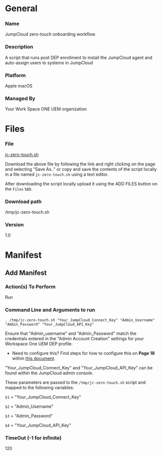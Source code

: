 # General

### Name
JumpCloud zero-touch onboarding workflow

### Description

A script that runs post DEP enrollment to install the JumpCloud agent and auto-assign users to systems in JumpCloud

### Platform

Apple macOS

### Managed By

Your Work Space ONE UEM organization

# Files

### File

[jc-zero-touch.sh](https://raw.githubusercontent.com/TheJumpCloud/support/master/zero-touch/Workspace%20ONE%20UEM/files%26actions/jc-zero-touch.sh)

Download the above file by following the link and right clicking on the page and selecting "Save As.." or copy and save the contents of the script locally in a file named `jc-zero-touch.sh` using a text editor.

After downloading the script locally upload it using the ADD FILES button on the `Files` tab.

### Download path

/tmp/jc-zero-touch.sh

### Version

1.0

# Manifest

## Add Manifest

### Action(s) To Perform

Run

### Command Line and Arguments to run

```
. /tmp/jc-zero-touch.sh "Your_JumpCloud_Connect_Key" "Admin_Username" "Admin_Password" "Your_JumpCloud_API_Key"
```

Ensure that "Admin_username" and "Admin_Password" match the credentials entered in the "Admin Account Creation" settings for your Workspace One UEM DEP profile.

 - Need to configure this? Find steps for how to configure this on **Page 18** within [this document](https://docs.vmware.com/en/VMware-Workspace-ONE-UEM/9.4/vmware-airwatch-guide-for-apple-device-enrollment-program.pdf).

"Your_JumpCloud_Connect_Key" and "Your_JumpCloud_API_Key" can be found within the JumpCloud admin console.

These parameters are passed to the `/tmp/jc-zero-touch.sh` script and mapped to the following variables:

`$1` = "Your_JumpCloud_Connect_Key"

`$2` = "Admin_Username"

`$3` = "Admin_Password"

`$4` = "Your_JumpCloud_API_Key"

### TimeOut (-1 for infinite)

120
